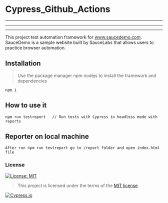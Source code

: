 # Cypress_Github_Actions

---

---

---

This project test automation framework for www.saucedemo.com. SauceDemo is a sample website built by SauceLabs that allows users to practice browser automation.

## Installation

> Use the package manager npm nodejs to install the framework and dependencies

```
npm i

```

## How to use it

```
npm run testreport   // Run tests with Cypress in headless mode with reports
```

## Reporter on local machine

```
After run npm run testreport go to /report folder and open index.html file
```

### License

[![License: MIT](https://img.shields.io/badge/License-MIT-yellow.svg)](https://opensource.org/licenses/MIT)

> This project is licensed under the terms of the [MIT license](/LICENSE).

[![Cypress.io](https://img.shields.io/badge/Tested%20with-Cypress-04C38E.svg)](https://www.cypress.io/)
